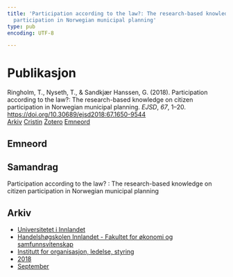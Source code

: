 ```yaml
---
title: 'Participation according to the law?: The research-based knowledge on citizen
  participation in Norwegian municipal planning'
type: pub
encoding: UTF-8

---
```

<h1>Publikasjon</h1>
<article id="csl-bib-container-V6I4XKU4" class="csl-bib-container">
  <div class="csl-bib-body"> <div class="csl-entry">Ringholm, T., Nyseth, T., &#38; Sandkjær Hanssen, G. (2018). Participation according to the law?: The research-based knowledge on citizen participation in Norwegian municipal planning. <i>EJSD</i>, <i>67</i>, 1–20. <a href="https://doi.org/10.30689/ejsd2018:67.1650-9544">https://doi.org/10.30689/ejsd2018:67.1650-9544</a></div> </div>
  <div class="csl-bib-buttons">
    <a href="#taxonomy-article-V6I4XKU4" alt="archive" class="csl-bib-button">Arkiv</a>
    <a href="https://app.cristin.no/results/show.jsf?id=1606257" alt="Cristin" class="csl-bib-button">Cristin</a>
    <a href="http://zotero.org/groups/5881554/items/V6I4XKU4" alt="Zotero" class="csl-bib-button">Zotero</a>
    <a href="#keywords-article-V6I4XKU4" alt="keywords" class="csl-bib-button">Emneord</a>
  </div>
  <div id="csl-bib-meta-container-V6I4XKU4"></div>
</article>
<div id="csl-bib-meta-V6I4XKU4" class="csl-bib-meta">
  <article id="keywords-article-V6I4XKU4" class="keywords-article">
    <h1>Emneord</h1>
    
  </article>
  <article id="abstract-article-V6I4XKU4" class="abstract-article">
    <h1>Samandrag</h1>
    Participation according to the law? : The research-based knowledge on citizen participation in Norwegian municipal planning
  </article>
  <article id="taxonomy-article-V6I4XKU4" class="taxonomy-article">
    <h1>Arkiv</h1>
    <ul>
      <li><a href="{{< params subfolder >}}nn/archive/?key=3DCRN523">Universitetet i Innlandet</a></li>
      <li><a href="{{< params subfolder >}}nn/archive/?key=DU8Q9LN9">Handelshøgskolen Innlandet - Fakultet for økonomi og samfunnsvitenskap</a></li>
      <li><a href="{{< params subfolder >}}nn/archive/?key=4LUWR3ZM">Institutt for organisasjon, ledelse, styring</a></li>
      <li><a href="{{< params subfolder >}}nn/archive/?key=32SCKVEY">2018</a></li>
      <li><a href="{{< params subfolder >}}nn/archive/?key=HKM78U2H">September</a></li>
    </ul>
  </article>
</div>
